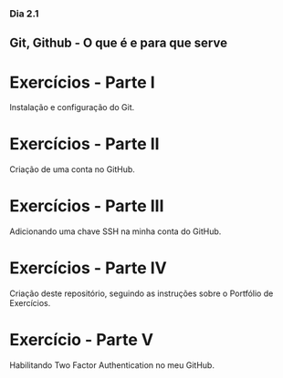 ### Dia 2.1

## Git, Github - O que é e para que serve

# Exercícios - Parte I

Instalação e configuração do Git.

# Exercícios - Parte II

Criação de uma conta no GitHub.

# Exercícios - Parte III

Adicionando uma chave SSH na minha conta do GitHub.

# Exercícios - Parte IV

Criação deste repositório, seguindo as instruções sobre o Portfólio de Exercícios.

# Exercício - Parte V

Habilitando Two Factor Authentication no meu GitHub.